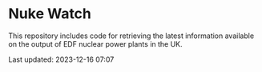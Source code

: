 # Nuke Watch

This repository includes code for retrieving the latest information available on the output of EDF nuclear power plants in the UK.

Last updated: 2023-12-16 07:07